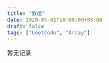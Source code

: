 ```yaml
---
title: "数组"
date: 2020-05-01T10:00:00+08:00
draft: false
tags: ["LeetCode", "Array"]
---
```


暂无记录


